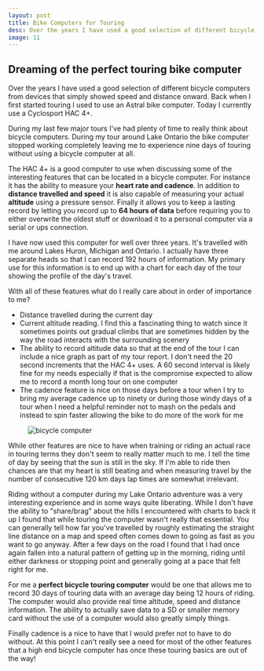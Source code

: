 ```yaml
---
layout: post
title: Bike Computers for Touring
desc: Over the years I have used a good selection of different bicycle computers from devices that simply showed speed and distance onward. Back when I first started touring I used to use an Astral bike computer. Today I currently use a Cyclosport HAC 4+.
image: 11
---
```


## Dreaming of the perfect touring bike computer
Over the years I have used a good selection of different bicycle computers from devices 
that simply showed speed and distance onward. Back when I first started touring I used to use 
an Astral bike computer. Today I currently use a Cyclosport HAC 4+.

<!-- more -->

During my last few major tours I've had plenty of time to really think about bicycle computers. 
During my tour around Lake Ontario the bike computer stopped working completely leaving me to 
experience nine days of touring without using a bicycle computer at all.

The HAC 4+ is a good computer to use when discussing some of the interesting features that 
can be located in a bicycle computer. For instance it has the ability to measure your **heart rate and cadence**. 
In addition to **distance travelled and speed** it is also capable of measuring your actual **altitude** using a pressure sensor. 
Finally it allows you to keep a lasting record by letting you record up to **64 hours of data** before requiring you 
to either overwrite the oldest stuff or download it to a personal computer via a serial or ups connection.

I have now used this computer for well over three years. It's travelled with me around Lakes Huron, 
Michigan and Ontario. I actually have three separate heads so that I can record 192 
hours of information. My primary use for this information is to end up with a chart for each 
day of the tour showing the profile of the day's travel.

With all of these features what do I really care about in order of importance to me?

- Distance travelled during the current day
- Current altitude reading. I find this a fascinating thing to watch since it 
sometimes points out gradual climbs that are sometimes hidden by the way the road 
interacts with the surrounding scenery
- The ability to record altitude data so that at the end of the tour I can include a 
nice graph as part of my tour report. I don't need the 20 second increments that the 
HAC 4+ uses. A 60 second interval is likely fine for my needs especially if that 
is the compromise expected to allow me to record a month long tour on one computer
- The cadence feature is nice on those days before a tour when I try to bring my 
average cadence up to ninety or during those windy days of a tour when I need a 
helpful reminder not to mash on the pedals and instead to spin faster allowing the bike to do more of the work for me


<figure>  
  <img src = "/public/images/{{page.slug}}/bicyclecomputer.jpg"  alt = "bicycle computer" />
  <figcaption></figcaption>
</figure>


While other features are nice to have when training or riding an actual race in touring terms 
they don't seem to really matter much to me. I tell the time of day by seeing that the 
sun is still in the sky. If I'm able to ride then chances are that my heart is still 
beating and when measuring travel by the number of consecutive 120 km days lap times are somewhat irrelevant.

Riding without a computer during my Lake Ontario adventure was a very interesting 
experience and in some ways quite liberating. While I don't have the ability to "share/brag" 
about the hills I encountered with charts to back it up I found that while touring the computer 
wasn't really that essential. You can generally tell how far you've travelled by roughly estimating 
the straight line distance on a map and speed often comes down to going as fast as you want to go 
anyway. After a few days on the road I found that I had once again fallen into a natural pattern 
of getting up in the morning, riding until either darkness or stopping point and generally going 
at a pace that felt right for me.

For me a **perfect bicycle touring computer** would be one that allows me to record 30 days of 
touring data with an average day being 12 hours of riding. The computer would also provide 
real time altitude, speed and distance information. The ability to actually save data to 
a SD or smaller memory card without the use of a computer would also greatly simply things. 

Finally cadence is a nice to have that I would prefer not to have to do without. 
At this point I can't really see a need for most of the other features that a high end 
bicycle computer has once these touring basics are out of the way!

